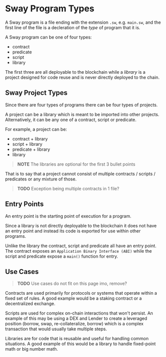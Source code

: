 # Sway Program Types

A Sway program is a file ending with the extension `.sw`, e.g. `main.sw`, and the first line of the file is a decleration of the _type_ of program that it is.

A Sway program can be one of four types: 

- contract
- predicate
- script
- library 

The first three are all deployable to the blockchain while a _library_ is a project designed for code reuse and is never directly deployed to the chain.

## Sway Project Types

Since there are four types of programs there can be four types of projects.

A project can be a library which is meant to be imported into other projects. Alternatively, it can be any one of a contract, script or predicate. 

For example, a project can be:

- contract + library
- script + library
- predicate + library
- library

> **NOTE** The libraries are optional for the first 3 bullet points

That is to say that a project cannot consist of multiple contracts / scripts / predicates or any mixture of those.

> **TODO** Exception being multiple contracts in 1 file?

## Entry Points

An entry point is the starting point of execution for a program.

Since a library is not directly deployable to the blockchain it does not have an entry point and instead its code is exported for use within other programs.

Unlike the library the contract, script and predicate all have an entry point. The contract exposes an `Application Binary Interface (ABI)` while the script and predicate expose a `main()` function for entry.

## Use Cases

> **TODO** Use cases do not fit on this page imo, remove?

Contracts are used primarily for protocols or systems that operate within a fixed set of rules. A good example would be a staking contract or a decentralized exchange.

Scripts are used for complex on-chain interactions that won't persist. An example of this may be using a DEX and Lender to create a leveraged position (borrow, swap, re-collateralize, borrow) which is a complex transaction that would usually take multiple steps.

Libraries are for code that is reusable and useful for handling common situations. A good example of this would be a library to handle fixed-point math or big number math.
